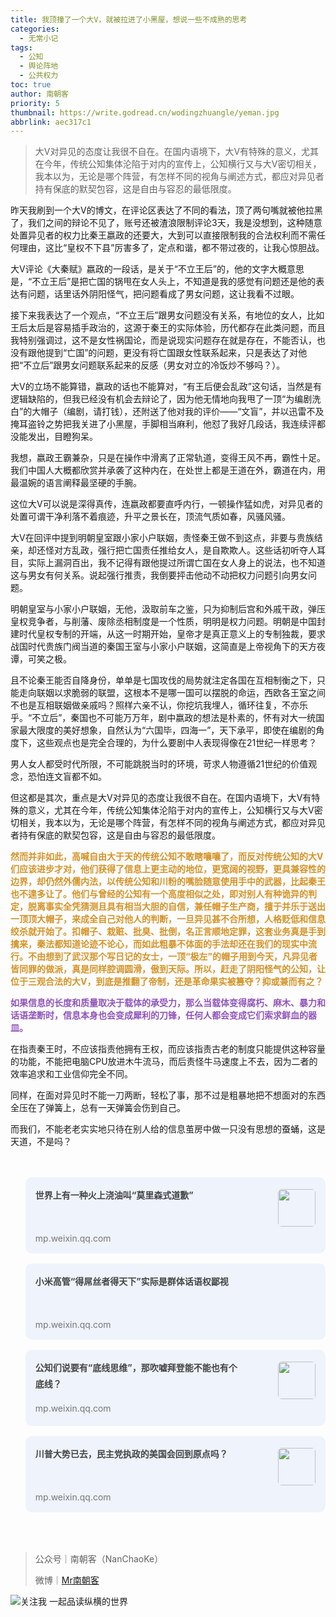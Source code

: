 ```yaml
---
title: 我顶撞了一个大V，就被拉进了小黑屋，想说一些不成熟的思考
categories:
  - 无常小记
tags:
  - 公知
  - 舆论阵地
  - 公共权力
toc: true
author: 南朝客
priority: 5
thumbnail: https://write.godread.cn/wodingzhuangle/yeman.jpg
abbrlink: aec317c1
---
```


> 大V对异见的态度让我很不自在。在国内语境下，大V有特殊的意义，尤其在今年，传统公知集体沦陷于对内的宣传上，公知横行又与大V密切相关，我本以为，无论是哪个阵营，有怎样不同的视角与阐述方式，都应对异见者持有保底的默契包容，这是自由与容忍的最低限度。

<!-- more -->

昨天我刷到一个大V的博文，在评论区表达了不同的看法，顶了两句嘴就被他拉黑了，我们之间的辩论不见了，账号还被渣浪限制评论3天，我是没想到，这种随意处置异见者的权力比秦王嬴政的还要大，大到可以直接限制我的合法权利而不需任何理由，这比“皇权不下县”厉害多了，定点和谐，都不带过夜的，让我心惊胆战。



大V评论《大秦赋》嬴政的一段话，是关于“不立王后”的，他的文字大概意思是，“不立王后”是把亡国的锅甩在女人头上，不知道是我的感觉有问题还是他的表达有问题，话里话外阴阳怪气，把问题看成了男女问题，这让我看不过眼。



接下来我表达了一个观点，“不立王后”跟男女问题没有关系，有地位的女人，比如王后太后是容易插手政治的，这源于秦王的实际体验，历代都存在此类问题，而且我特别强调过，这不是女性祸国论，而是说现实问题存在就是存在，不能否认，也没有跟他提到“亡国”的问题，更没有将亡国跟女性联系起来，只是表达了对他把“不立后”跟男女问题联系起来的反感（男女对立的冷饭炒不够吗？）。



大V的立场不能算错，嬴政的话也不能算对，“有王后便会乱政”这句话，当然是有逻辑缺陷的，但我已经没有机会去辩论了，因为他无情地向我甩了一顶“为编剧洗白”的大帽子（编剧，请打钱），还附送了他对我的评价——“文盲”，并以迅雷不及掩耳盗铃之势把我关进了小黑屋，手脚相当麻利，他怼了我好几段话，我连续评都没能发出，目瞪狗呆。



我想，嬴政王霸兼杂，只是在操作中滑离了正常轨道，变得王风不再，霸性十足。我们中国人大概都欣赏并承袭了这种内在，在处世上都是王道在外，霸道在内，用最温婉的语言阐释最坚硬的手腕。



这位大V可以说是深得真传，连嬴政都要直呼内行，一顿操作猛如虎，对异见者的处置可谓干净利落不着痕迹，升平之景长在，顶流气质如春，风骚风骚。



大V在回评中提到明朝皇室跟小家小户联姻，责怪秦王做不到这点，非要与贵族结亲，却还怪对方乱政，强行把亡国责任推给女人，是自欺欺人。这些话初听夺人耳目，实际上漏洞百出，我不记得有跟他提过所谓亡国在女人身上的说法，也不知道这与男女有何关系。说起强行推责，我倒要抨击他动不动把权力问题引向男女问题。



明朝皇室与小家小户联姻，无他，汲取前车之鉴，只为抑制后宫和外戚干政，弹压皇权竞争者，与削藩、废除丞相制度是一个性质，明明是权力问题。明朝是中国封建时代皇权专制的开端，从这一时期开始，皇帝才是真正意义上的专制独裁，要求战国时代贵族门阀当道的秦国王室与小家小户联姻，这简直是上帝视角下的天方夜谭，可笑之极。



且不论秦王能否自降身份，单单是七国攻伐的局势就注定各国在互相制衡之下，只能走向联姻以求脆弱的联盟，这根本不是哪一国可以摆脱的命运，西欧各王室之间不也是互相联姻做亲戚吗？照样六亲不认，你挖坑我埋人，循环往复，不亦乐乎。“不立后”，秦国也不可能万万年，剧中嬴政的想法是朴素的，怀有对大一统国家最大限度的美好想象，自然认为“六国毕，四海一”，天下承平，即使在编剧的角度下，这些观点也是完全合理的，为什么要剧中人表现得像在21世纪一样思考？



男人女人都受时代所限，不可能跳脱当时的环境，苛求人物遵循21世纪的价值观念，恐怕连文盲都不如。



但这都是其次，重点是大V对异见的态度让我很不自在。在国内语境下，大V有特殊的意义，尤其在今年，传统公知集体沦陷于对内的宣传上，公知横行又与大V密切相关，我本以为，无论是哪个阵营，有怎样不同的视角与阐述方式，都应对异见者持有保底的默契包容，这是自由与容忍的最低限度。



<p style="color: #D49225; font-weight: bold;">然而并非如此，高喊自由大于天的传统公知不敢瞎嚷嚷了，而反对传统公知的大V们应该进步才对，他们获得了信息上更主动的地位，更宽阔的视野，更具兼容性的边界，却仍然外儒内法，以传统公知和川粉的嘴脸随意使用手中的武器，比起秦王也不遑多让了。他们与曾经的公知有一个高度相似之处，即对别人有种诡异的判定，脱离事实全凭猜测且具有相当大胆的自信，兼任帽子生产商，擅于并乐于送出一顶顶大帽子，来成全自己对他人的判断，一旦异见甚不合所想，人格贬低和信息绞杀就开始了。扣帽子、栽赃、批臭、批倒，名正言顺地定罪，这套业务真是手到擒来，秦法都知道论迹不论心，而如此粗暴不体面的手法却还在我们的现实中流行。不由想到了武汉那个写日记的女士，一顶“极左”的帽子用到今天，凡异见者皆同罪的做派，真是同样腔调圆滑，傲到天际。所以，赶走了阴阳怪气的公知，让位于三观合法的大V，到底是推翻了帝制，还是革命果实被篡夺？抑或兼而有之？</p>



<p style="color: #9053B9; font-weight: bold;">如果信息的长度和质量取决于载体的承受力，那么当载体变得腐朽、麻木、暴力和话语垄断时，信息本身也会变成犀利的刀锋，任何人都会变成它们索求鲜血的器皿。



在指责秦王时，不应该指责他拥有王权，而应该指责古老的制度只能提供这种容量的功能，不能把电脑CPU放进木牛流马，而后责怪牛马速度上不去，因为二者的效率追求和工业信仰完全不同。



同样，在面对异见时不能一刀两断，轻松了事，那不过是粗暴地把不想面对的东西全压在了弹簧上，总有一天弹簧会伤到自己。



而我们，不能老老实实地只待在别人给的信息茧房中做一只没有思想的蚕蛹，这是天道，不是吗？

<br/>

<br/>

<div>
	<ul style="margin: 0;">
		<li style="list-style: none; background: #eef3fc; border-radius: 10px; overflow: hidden; padding: 1rem; margin-bottom: 1rem; cursor: pointer; position: relative; min-height: 90px;">
			<a style="float: left; width: 73%; text-decoration: none;" href="https://mp.weixin.qq.com/s?__biz=MzIzNDE5MTQ4Mw==&mid=2655637670&idx=1&sn=7981e73e821d0d37f4419097c59c1b19&chksm=f3475fb2c430d6a403892ee948cdcdd2e3e417ffe7b7045fd272f9800878dd22a440dfec902f&token=1337939405&lang=zh_CN#rd" target="_blank">
				<span style="width: 100%; color: #444;font-weight: bold; display: inline-block; line-height: 1.6rem;">世界上有一种火上浇油叫“莫里森式道歉”</span>
				<span style="width: 100%; color: #777; font-size: 14px; line-height: 1rem; position: absolute; left: 1rem; bottom: 1rem;">mp.weixin.qq.com</span>
			</a>
            <img style="max-width: 24%; height: 60px; border-radius: 6px; float: right; margin-top: .2rem;" src="https://write.godread.cn/molisenshidaoqian/tupochuangkou.jpg"/>
		</li>
        <li style="list-style: none; background: #eef3fc; border-radius: 10px; overflow: hidden; padding: 1rem; margin-bottom: 1rem; cursor: pointer; position: relative; min-height: 90px;">
			<a style="float: left; width: 100%; text-decoration: none;" href="https://mp.weixin.qq.com/s?__biz=MzIzNDE5MTQ4Mw==&mid=2655637622&idx=1&sn=c250851530fe9ac44130b35152997491&chksm=f3475f62c430d674dfdbb691054f0a2ea7a2426c5b18598243f07648822dcec5e7c80f3da361&token=1565060228&lang=zh_CN#rd" target="_blank">
				<span style="width: 100%; color: #444;font-weight: bold; display: inline-block; line-height: 1.6rem;">小米高管“得屌丝者得天下”实际是群体话语权鄙视</span>
				<span style="width: 100%; color: #777; font-size: 14px; line-height: 1rem; position: absolute; left: 1rem; bottom: 1rem;">mp.weixin.qq.com</span>
			</a>
		</li>
		<li style="list-style: none; background: #eef3fc; border-radius: 10px; overflow: hidden; padding: 1rem; margin-bottom: 1rem; cursor: pointer; position: relative; min-height: 90px;">
			<a style="float: left; width: 73%; text-decoration: none;" href="https://mp.weixin.qq.com/s?__biz=MzIzNDE5MTQ4Mw==&mid=2655637575&idx=1&sn=288fe2e824db1966b7b47b6b986abebd&chksm=f3475f53c430d6450851585a3f6ffa2acb1993b126c9cdba5edeb02e4359700696448b0f825b&token=1565060228&lang=zh_CN#rd" target="_blank">
				<span style="width: 100%; color: #444;font-weight: bold; display: inline-block; line-height: 1.6rem;">公知们说要有“底线思维”，那吹嘘拜登能不能也有个底线？</span>
				<span style="width: 100%; color: #777; font-size: 14px; line-height: 1.6rem;  position: absolute; left: 1rem; bottom: 1rem;">mp.weixin.qq.com</span>
			</a>
			<img style="max-width: 24%; height: 60px; border-radius: 6px; float: right; margin-top: .2rem;" src="http://write.godread.cn/gongzhishuo/baideng.jpg"/> 
		</li>
        <li style="list-style: none; background: #eef3fc; border-radius: 10px; overflow: hidden; padding: 1rem; margin-bottom: 1rem; cursor: pointer; position: relative; min-height: 90px;">
			<a style="float: left; width: 73%; text-decoration: none;" href="https://mp.weixin.qq.com/s?__biz=MzIzNDE5MTQ4Mw==&mid=2655637566&idx=1&sn=7e0f312030f7da28eb07ad986066b8aa&chksm=f3475f2ac430d63ccbf288ffee745c360985e01ecf8d8fc5a3a5da5822d177b7200ad9df9897&token=1337939405&lang=zh_CN#rd" target="_blank">
				<span style="width: 100%; color: #444;font-weight: bold; display: inline-block; line-height: 1.6rem;">川普大势已去，民主党执政的美国会回到原点吗？</span>
				<span style="width: 100%; color: #777; font-size: 14px; line-height: 1rem; position: absolute; left: 1rem; bottom: 1rem;">mp.weixin.qq.com</span>
			</a>
			<img style="max-width: 24%; height: 60px; border-radius: 6px; float: right; margin-top: .2rem;" src="http://write.godread.cn/chuanpudashi/fanlandongbuzhou.jpg"/> 
		</li>
	</ul>
</div>


<br>

<br>

> 公众号｜南朝客（NanChaoKe）
>
> 微博｜<a href="https://weibo.com/u/2821715870">Mr南朝客</a>

![关注我 一起品读纵横的世界](http://write.godread.cn/permanent/wxwbwz.png)